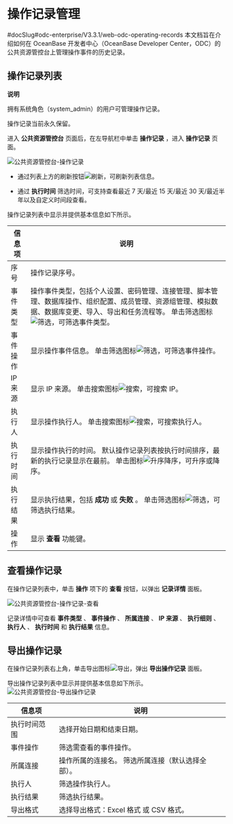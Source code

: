 操作记录管理 
===========================
#docSlug#odc-enterprise/V3.3.1/web-odc-operating-records
本文档旨在介绍如何在 OceanBase 开发者中心（OceanBase Developer Center，ODC）的公共资源管控台上管理操作事件的历史记录。

操作记录列表 
---------------------------

**说明**



拥有系统角色（system_admin）的用户可管理操作记录。

操作记录当前永久保留。

进入 **公共资源管控台** 页面后，在左导航栏中单击 **操作记录** ，进入 **操作记录** 页面。

![公共资源管控台-操作记录](https://help-static-aliyun-doc.aliyuncs.com/assets/img/zh-CN/7155018461/p416950.png)

* 通过列表上方的刷新按钮![刷新](https://help-static-aliyun-doc.aliyuncs.com/assets/img/zh-CN/7155018461/p420125.jpg)，可刷新列表信息。

  

* 通过 **执行时间** 筛选时间，可支持查看最近 7 天/最近 15 天/最近 30 天/最近半年以及自定义时间段查看。

  




操作记录列表中显示并提供基本信息如下所示。


|  信息项  |                                                                                                  说明                                                                                                  |
|-------|------------------------------------------------------------------------------------------------------------------------------------------------------------------------------------------------------|
| 序号    | 操作记录序号。                                                                                                                                                                                              |
| 事件类型  | 操作事件类型，包括个人设置、密码管理、连接管理、脚本管理、数据库操作、组织配置、成员管理、资源组管理、模拟数据、数据库变更、导入、导出和任务流程等。 单击筛选图标![筛选](https://help-static-aliyun-doc.aliyuncs.com/assets/img/zh-CN/0583667361/p352180.jpg)，可筛选事件类型。 |
| 事件操作  | 显示操作事件信息。 单击筛选图标![筛选](https://help-static-aliyun-doc.aliyuncs.com/assets/img/zh-CN/0583667361/p352180.jpg)，可筛选事件操作。                                                                  |
| IP 来源 | 显示 IP 来源。 单击搜索图标![搜索](https://help-static-aliyun-doc.aliyuncs.com/assets/img/zh-CN/7155018461/p417135.jpg)，可搜索 IP。                                                                   |
| 执行人   | 显示操作执行人。 单击搜索图标![搜索](https://help-static-aliyun-doc.aliyuncs.com/assets/img/zh-CN/7155018461/p417135.jpg)，可搜索执行人。                                                                    |
| 执行时间  | 显示操作执行的时间。 默认操作记录列表按执行时间排序，最新的执行记录显示在最前。 单击图标![升序降序](https://help-static-aliyun-doc.aliyuncs.com/assets/img/zh-CN/7155018461/p420143.jpg)，可升序或降序。                    |
| 执行结果  | 显示执行结果，包括 **成功** 或 **失败** 。 单击筛选图标![筛选](https://help-static-aliyun-doc.aliyuncs.com/assets/img/zh-CN/0583667361/p352180.jpg)，可筛选执行结果。                                                |
| 操作    | 显示 **查看** 功能键。                                                                                                                                                                                       |



查看操作记录 
---------------------------

在操作记录列表中，单击 **操作** 项下的 **查看** 按钮，以弹出 **记录详情** 面板。

![公共资源管控台-操作记录-查看](https://help-static-aliyun-doc.aliyuncs.com/assets/img/zh-CN/7155018461/p416953.png)

记录详情中可查看 **事件类型** 、 **事件操作** 、 **所属连接** 、 **IP 来源** 、 **执行细则** 、 **执行人** 、 **执行时间** 和 **执行结果** 信息。

导出操作记录 
---------------------------

在操作记录列表右上角，单击导出图标![导出](https://help-static-aliyun-doc.aliyuncs.com/assets/img/zh-CN/7155018461/p417273.jpg)，弹出 **导出操作记录** 面板。

导出操作记录列表中显示并提供基本信息如下所示。![公共资源管控台-导出操作记录](https://help-static-aliyun-doc.aliyuncs.com/assets/img/zh-CN/7155018461/p417275.png)


|  信息项   |                    说明                     |
|--------|-------------------------------------------|
| 执行时间范围 | 选择开始日期和结束日期。                              |
| 事件操作   | 筛选需查看的事件操作。                               |
| 所属连接   | 操作所属的连接名。 筛选所属连接（默认选择全部）。 |
| 执行人    | 筛选操作执行人。                                  |
| 执行结果   | 筛选执行结果。                                   |
| 导出格式   | 选择导出格式：Excel 格式 或 CSV 格式。                 |


